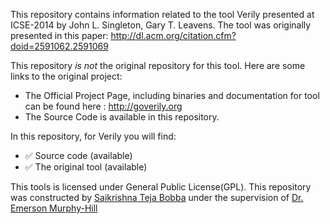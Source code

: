 This repository contains information related to the tool Verily presented at ICSE-2014 by John L. Singleton, Gary T. Leavens. The tool was originally presented in this paper: http://dl.acm.org/citation.cfm?doid=2591062.2591069

This repository _is not_ the original repository for this tool. Here are some links to the original project:
* The Official Project Page, including binaries and documentation for tool can be found here : http://goverily.org
* The Source Code is available in this repository.

In this repository, for Verily you will find:
* :white_check_mark: Source code (available)
* :white_check_mark: The original tool (available)

This tools is licensed under General Public License(GPL).
This repository was constructed by [Saikrishna Teja Bobba](https://github.com/saiteja09) under the supervision of [Dr. Emerson Murphy-Hill](https://github.com/CaptainEmerson)
